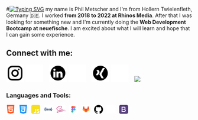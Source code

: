 #[![Typing SVG](https://readme-typing-svg.herokuapp.com/?lines=Phil+Metscher+;Frontend+Developer)](https://git.io/typing-svg)
my name is Phil Metscher and I'm from Hollern Twielenfleth, Germany :de:.
I worked **from 2018 to 2022 at Rhinos Media**. After that I was looking for something new and I'm currently doing the **Web Development Bootcamp at neuefische**. I am excited about what I will learn and hope that I can gain some experience.

## Connect with me:
[![website](./img/instagram_light.svg)](https://www.instagram.com/phil_mtr/#gh-light-mode-only)
[![website](./img/instagram_dark.svg)](https://www.instagram.com/phil_mtr/#gh-dark-mode-only)
&nbsp;&nbsp;
[![website](./img/linkedin_light.svg)](https://www.linkedin.com/in/phil-metscher/#gh-light-mode-only)
[![website](./img/linkedin_dark.svg)](https://www.linkedin.com/in/phil-metscher/#gh-dark-mode-only)
&nbsp;&nbsp;
[![website](./img/xing_light.svg)](https://www.xing.com/profile/Phil_Metscher/#gh-light-mode-only)
[![website](./img/xing_dark.svg)](https://www.xing.com/profile/Phil_Metscher/#gh-dark-mode-only)
&nbsp;&nbsp;
![](https://visitor-badge.glitch.me/badge?page_id=philmetscher.philmetscher)

### Languages and Tools:
[<img align="left" alt="HTML5" width="24px" height="24px" src="./img/html5.svg" style="padding-right:10px;" />](https://github.com/philmetscher/)
[<img align="left" alt="CSS3" width="24px" height="24px" src="./img/css3.svg" style="padding-right:10px;" />](https://github.com/philmetscher/)
[<img align="left" alt="JavaScript" width="24px" height="24px" src="./img/javascript.svg" style="padding-right:10px;" />](https://github.com/philmetscher/)
[<img align="left" alt="Less" width="24px" height="24px" src="./img/less.svg" style="padding-right:10px;" />](https://github.com/philmetscher/)
[<img align="left" alt="Sass" width="24px" height="24px" src="./img/sass.svg" style="padding-right:10px;" />](https://github.com/philmetscher/)
[<img align="left" alt="Figma" width="24px" height="24px" src="./img/figma.svg" style="padding-right:10px;" />](https://github.com/philmetscher/)
[<img align="left" alt="Gitlab" width="24px" height="24px" src="./img/gitlab.svg" style="padding-right:10px;" />](https://github.com/philmetscher/)
[<img align="left" alt="Github" width="24px" height="24px" src="./img/github_light.svg" style="padding-right:10px;" />](https://github.com/philmetscher/#gh-light-mode-only)
[<img align="left" alt="Github" width="24px" height="24px" src="./img/github_dark.svg" style="padding-right:10px;" />](https://github.com/philmetscher/#gh-dark-mode-only)
[<img align="left" alt="Bootstrap" width="24px" height="24px" src="./img/bootstrap.svg" style="padding-right:10px;" />](https://github.com/philmetscher/)
